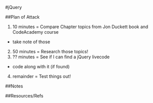 #jQuery

##Plan of Attack
1. 10 minutes = Compare Chapter topics from Jon Duckett book and CodeAcademy course
  * take note of those
2. 50 minutes = Research those topics! 
3. ?? minutes = See if I can find a jQuery livecode
  * code along with it (if found)
4. remainder = Test things out!

##Notes

##Resources/Refs
